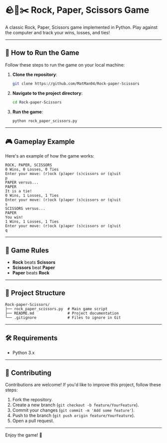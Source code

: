 # 🪨📄✂️ Rock, Paper, Scissors Game

A classic Rock, Paper, Scissors game implemented in Python. Play against the computer and track your wins, losses, and ties!

---

## 🚀 How to Run the Game

Follow these steps to run the game on your local machine:

1. **Clone the repository**:
   ```bash
   git clone https://github.com/MatMan04/Rock-paper-Scissors
   ```

2. **Navigate to the project directory**:
   ```bash
   cd Rock-paper-Scissors
   ```

3. **Run the game**:
   ```bash
   python rock_paper_scissors.py
   ```

---

## 🎮 Gameplay Example

Here's an example of how the game works:

```
ROCK, PAPER, SCISSORS
0 Wins, 0 Losses, 0 Ties
Enter your move: (r)ock (p)aper (s)cissors or (q)uit
p
PAPER versus...
PAPER
It is a tie!
0 Wins, 1 Losses, 1 Ties
Enter your move: (r)ock (p)aper (s)cissors or (q)uit
s
SCISSORS versus...
PAPER
You win!
1 Wins, 1 Losses, 1 Ties
Enter your move: (r)ock (p)aper (s)cissors or (q)uit
q
```

---

## 📜 Game Rules

- **Rock** beats **Scissors**
- **Scissors** beat **Paper**
- **Paper** beats **Rock**

---

## 📂 Project Structure

```
Rock-paper-Scissors/
├── rock_paper_scissors.py  # Main game script
├── README.md               # Project documentation
└── .gitignore              # Files to ignore in Git
```

---

## 🛠️ Requirements

- Python 3.x

---

## 🤝 Contributing

Contributions are welcome! If you'd like to improve this project, follow these steps:

1. Fork the repository.
2. Create a new branch (`git checkout -b feature/YourFeature`).
3. Commit your changes (`git commit -m 'Add some feature'`).
4. Push to the branch (`git push origin feature/YourFeature`).
5. Open a pull request.
---

Enjoy the game! 🎉
```
